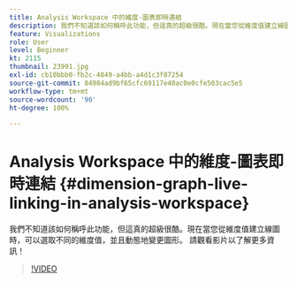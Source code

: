 ```yaml
---
title: Analysis Workspace 中的維度-圖表即時連結
description: 我們不知道該如何稱呼此功能，但這真的超級很酷。現在當您從維度值建立線圖時，可以選取不同的維度值，並且動態地變更圖形。 請觀看影片以了解更多資訊！
feature: Visualizations
role: User
level: Beginner
kt: 2115
thumbnail: 23991.jpg
exl-id: cb10bbb0-fb2c-4849-a4bb-a4d1c3f87254
source-git-commit: 84984ad9bf65cfc69117e40ac0e0cfe503cac5e5
workflow-type: tm+mt
source-wordcount: '90'
ht-degree: 100%

---
```


# Analysis Workspace 中的維度-圖表即時連結 {#dimension-graph-live-linking-in-analysis-workspace}

我們不知道該如何稱呼此功能，但這真的超級很酷。現在當您從維度值建立線圖時，可以選取不同的維度值，並且動態地變更圖形。 請觀看影片以了解更多資訊！

>[!VIDEO](https://video.tv.adobe.com/v/23991/?quality=12&learn=on)
